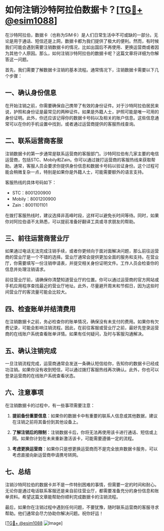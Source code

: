 # 如何注销沙特阿拉伯数据卡？[[TG💪+ @esim1088](https://t.me/s/esim1088)]

在沙特阿拉伯，数据卡（也称为SIM卡）是人们日常生活中不可或缺的一部分。无论是用于通话、短信还是上网，数据卡都为我们提供了极大的便利。然而，有时候我们可能会遇到需要注销数据卡的情况，比如出国后不再使用、更换运营商或者因为其他个人原因。那么，如何注销沙特阿拉伯的数据卡呢？这篇文章将详细为你解答这一问题。

首先，我们需要了解数据卡注销的基本流程。通常情况下，注销数据卡需要以下几个步骤：

## 一、确认身份信息

在开始注销之前，你需要确保自己携带了有效的身份证件。对于沙特阿拉伯居民来说，护照和身份证是最常见的两种证件。如果是外籍人士，护照可能是唯一可用的身份证明。此外，你还应该记得你的数据卡号码以及相关的账户信息。这些信息通常可以在你的手机设置中找到，或者通过运营商提供的客服热线查询。

## 二、联系运营商客服

注销数据卡的第一步通常是联系运营商的客服部门。沙特阿拉伯有几家主要的电信运营商，包括STC、Mobily和Zain。你可以通过拨打运营商的客服热线来获取帮助。通常，客服人员会要求你提供身份信息和数据卡号码以验证身份。这个过程可能会稍微复杂一点，特别是如果你是外籍人士，可能需要额外的语言支持。

客服热线的具体号码如下：
- STC：8001200900
- Mobily：8001200900
- Zain：8001101101

在拨打客服热线时，建议选择非高峰时段，这样可以避免长时间等待。同时，如果你对阿拉伯语不太熟悉，可以提前准备好翻译工具或寻求朋友的帮助。

## 三、前往运营商营业厅

如果通过电话无法完成注销手续，或者你更倾向于面对面解决问题，那么前往运营商的营业厅是一个不错的选择。营业厅通常会提供更加全面的服务和支持。在营业厅，你需要填写一份注销申请表，并提交相关身份证明文件。工作人员会检查你的信息并处理注销请求。

前往营业厅前，请确保你清楚知道营业厅的位置。你可以通过运营商的官方网站或手机应用程序查找最近的营业厅地址。此外，尽量避开周末和节假日，因为这些时间营业厅的客流量可能会比较大。

## 四、检查账单并结清费用

在注销数据卡之前，务必检查你的账单情况，确保没有未支付的费用。如果你有欠费记录，可能会影响注销流程。因此，在前往客服或营业厅之前，最好先登录运营商的在线账户系统查看账单详情。如果有任何疑问，及时与客服沟通解决。

## 五、确认注销完成

一旦注销流程完成，运营商通常会发送一条确认短信给你，告知你的数据卡已经成功注销。如果你没有收到短信，可以通过拨打客服热线再次确认。此外，你也可以登录运营商的在线账户系统查看状态。

## 六、注意事项

在注销数据卡的过程中，有一些事项需要注意：

1. **提前备份重要信息**：如果你的数据卡中有重要的联系人信息或其他数据，建议在注销之前将其备份到其他设备上。
   
2. **了解注销后的限制**：注销数据卡后，你将无法再使用该卡进行通话、短信或上网。如果你计划在未来重新激活该卡，可能需要遵循一定的流程。

3. **考虑更换运营商**：如果你只是想更换运营商而不是完全放弃数据卡服务，可以考虑直接向新运营商申请携号转网。

## 七、总结

注销沙特阿拉伯的数据卡并不是一件特别困难的事情，但需要一定的时间和耐心。无论你是通过电话联系客服还是亲自前往营业厅，都需要准备充分的身份信息和账单资料。希望这篇文章能帮助你顺利完成数据卡的注销流程。

最后，如果你在注销过程中遇到任何问题，不要犹豫，随时联系运营商的客服寻求帮助。他们通常会尽力协助你解决问题。祝你好运！

[[TG💪+ @esim1088](https://t.me/s/esim1088) ![Image](https://i.postimg.cc/4NQfJmqS/Snipaste-2025-05-13-00-14-12.png)]
